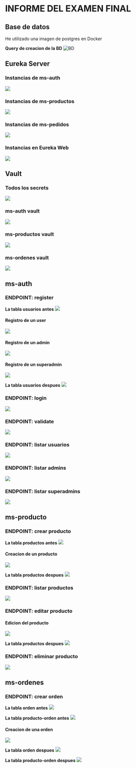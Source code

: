 # INFORME DEL EXAMEN FINAL

## Base de datos

He utilizado una imagen de postgres en Docker

**Query de creacion de la BD**
![BD](./img/createDB.png)

## Eureka Server

### Instancias de ms-auth

![](./img/ms-auth.png)

### Instancias de ms-productos

![](./img/ms-productos.png)

### Instancias de ms-pedidos

![](./img/ms-ordenes.png)

### Instancias en Eureka Web

![](./img/eureka-service-web.png)

## Vault

### Todos los secrets

![](./img/secrets-vault.png)

### ms-auth vault

![](./img/ms-auth-vault.png)

### ms-productos vault

![](./img/ms-productos-vault.png)

### ms-ordenes vault

![](./img/ms-ordenes-vault.png)

## ms-auth

### ENDPOINT: register

**La tabla usuarios antes**
![](./img/user-before.png)

#### Registro de un user

![](./img/registerUser.png)

#### Registro de un admin

![](./img/registerAdmin.png)

#### Registro de un superadmin

![](./img/registerSuperadmin.png)

**La tabla usuarios despues**
![](./img/usuario-after.png)

### ENDPOINT: login

![](./img/login.png)

### ENDPOINT: validate

![](./img/validate.png)

### ENDPOINT: listar usuarios

![](./img/test-user.png)

### ENDPOINT: listar admins

![](./img/test-admin.png)

### ENDPOINT: listar superadmins

![](./img/test-superadmin.png)

## ms-producto

### ENDPOINT: crear producto

**La tabla productos antes**
![](./img/producto-before.png)

#### Creacion de un producto

![](./img/crearProducto.png)

**La tabla productos despues**
![](./img/producto-after.png)

### ENDPOINT: listar productos

![](./img/listarProducto.png)

### ENDPOINT: editar producto

#### Edicion del producto

![](./img/crearProducto.png)

**La tabla productos despues**
![](./img/producto-after-update.png)

### ENDPOINT: eliminar producto

![](./img/eliminarProducto.png)

## ms-ordenes

### ENDPOINT: crear orden

**La tabla orden antes**
![](./img/orden-before.png)

**La tabla producto-orden antes**
![](./img/orden-producto-before.png)

#### Creacion de una orden

![](./img/crearOrden.png)

**La tabla orden despues**
![](./img/orden-after.png)

**La tabla producto-orden despues**
![](./img/orden-producto-after.png)

